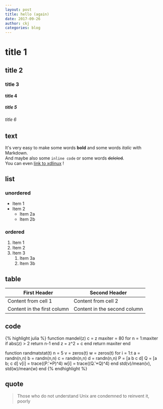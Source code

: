 ```yaml
---
layout: post
title: hello (again)
date: 2017-09-26
author: ckj
categories: blog
---
```

# title 1
## title 2
### title 3
#### title 4
##### title 5
###### title 6

## text

It's very easy to make some words **bold** and some words *italic* with Markdown.  
And maybe also some `inline code` or some words ~~deleled~~.  
You can even [link to xdlinux](https://linux.xidian.edu.cn) !

## list

### unordered

* Item 1
* Item 2
  * Item 2a
  * Item 2b

### ordered

1. Item 1
2. Item 2
3. Item 3
   1. Item 3a
   2. Item 3b

## table

First Header | Second Header
------------ | -------------
Content from cell 1 | Content from cell 2
Content in the first column | Content in the second column

## code

{% highlight julia %}
function mandel(z)
    c = z
    maxiter = 80
    for n = 1:maxiter
        if abs(z) > 2
            return n-1
        end
        z = z^2 + c
    end
    return maxiter
end

function randmatstat(t)
    n = 5
    v = zeros(t)
    w = zeros(t)
    for i = 1:t
        a = randn(n,n)
        b = randn(n,n)
        c = randn(n,n)
        d = randn(n,n)
        P = [a b c d]
        Q = [a b; c d]
        v[i] = trace((P.'*P)^4)
        w[i] = trace((Q.'*Q)^4)
    end
    std(v)/mean(v), std(w)/mean(w)
end
{% endhighlight %}

## quote

> Those who do not understand Unix are condemned to reinvent it, poorly

